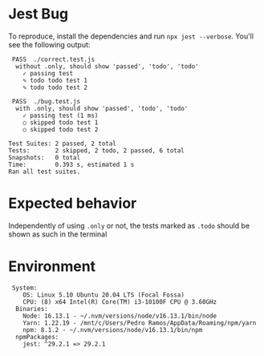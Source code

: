 # Jest Bug

To reproduce, install the dependencies and run `npx jest --verbose`. You'll see the following output:

```
 PASS  ./correct.test.js
  without .only, should show 'passed', 'todo', 'todo'
    ✓ passing test
    ✎ todo todo test 1
    ✎ todo todo test 2

 PASS  ./bug.test.js
  with .only, should show 'passed', 'todo', 'todo'
    ✓ passing test (1 ms)
    ○ skipped todo test 1
    ○ skipped todo test 2

Test Suites: 2 passed, 2 total
Tests:       2 skipped, 2 todo, 2 passed, 6 total
Snapshots:   0 total
Time:        0.393 s, estimated 1 s
Ran all test suites.
```

# Expected behavior

Independently of using `.only` or not, the tests marked as `.todo` should be shown as such in the terminal

# Environment

```
 System:
    OS: Linux 5.10 Ubuntu 20.04 LTS (Focal Fossa)
    CPU: (8) x64 Intel(R) Core(TM) i3-10100F CPU @ 3.60GHz
  Binaries:
    Node: 16.13.1 - ~/.nvm/versions/node/v16.13.1/bin/node
    Yarn: 1.22.19 - /mnt/c/Users/Pedro Ramos/AppData/Roaming/npm/yarn
    npm: 8.1.2 - ~/.nvm/versions/node/v16.13.1/bin/npm
  npmPackages:
    jest: ^29.2.1 => 29.2.1
```
